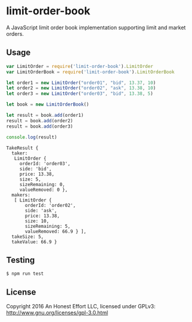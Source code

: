 # limit-order-book
A JavaScript limit order book implementation supporting limit and market orders.

## Usage
```javascript
var LimitOrder = require('limit-order-book').LimitOrder
var LimitOrderBook = require('limit-order-book').LimitOrderBook

let order1 = new LimitOrder("order01", "bid", 13.37, 10)
let order2 = new LimitOrder("order02", "ask", 13.38, 10)
let order3 = new LimitOrder("order03", "bid", 13.38, 5)

let book = new LimitOrderBook()

let result = book.add(order1)
result = book.add(order2)
result = book.add(order3)

console.log(result)
```
```
TakeResult {
  taker:
   LimitOrder {
     orderId: 'order03',
     side: 'bid',
     price: 13.38,
     size: 5,
     sizeRemaining: 0,
     valueRemoved: 0 },
  makers:
   [ LimitOrder {
       orderId: 'order02',
       side: 'ask',
       price: 13.38,
       size: 10,
       sizeRemaining: 5,
       valueRemoved: 66.9 } ],
  takeSize: 5,
  takeValue: 66.9 }
```

## Testing
```
$ npm run test
```

## License
Copyright 2016 An Honest Effort LLC, licensed under GPLv3: http://www.gnu.org/licenses/gpl-3.0.html
